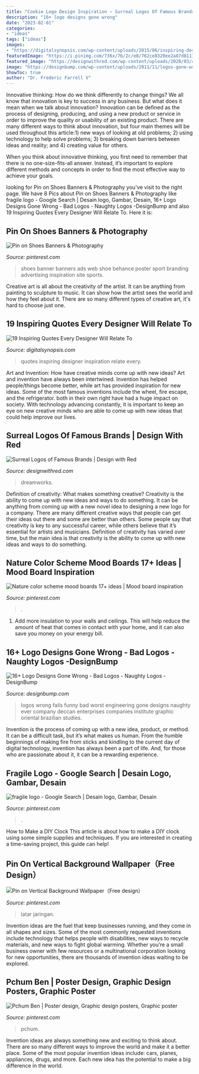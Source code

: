 ```yaml
---
title: "Cookie Logo Design Inspiration ~ Surreal Logos Of Famous Brands"
description: "16+ logo designs gone wrong"
date: "2023-02-01"
categories:
- "ideas"
tags: ["ideas"]
images:
- "https://digitalsynopsis.com/wp-content/uploads/2015/06/inspiring-design-quotes-17.jpg"
featuredImage: "https://i.pinimg.com/736x/76/2c/e8/762ce8320ee2a87d81114fa1ba812051.jpg"
featured_image: "https://designwithred.com/wp-content/uploads/2020/03/4-logos-in-real-life-dreamworks.jpg"
image: "https://designbump.com/wp-content/uploads/2011/11/logos-gone-wrong-bad-ideas-graphic-design-012.jpg"
ShowToc: true
author: "Dr. Frederic Farrell V"
---
```



Innovative thinking: How do we think differently to change things?
We all know that innovation is key to success in any business. But what does it mean when we talk about innovation?
Innovation can be defined as the process of designing, producing, and using a new product or service in order to improve the quality or usability of an existing product. There are many different ways to think about innovation, but four main themes will be used throughout this article:1) new ways of looking at old problems; 2) using technology to help solve problems; 3) breaking down barriers between ideas and reality; and 4) creating value for others. 

When you think about innovative thinking, you first need to remember that there is no one-size-fits-all answer. Instead, it’s important to explore different methods and concepts in order to find the most effective way to achieve your goals.

	

		
looking for Pin on Shoes Banners &amp; Photography you've visit to the right page. We have 8 Pics about Pin on Shoes Banners &amp; Photography like fragile logo - Google Search | Desain logo, Gambar, Desain, 16+ Logo Designs Gone Wrong - Bad Logos - Naughty Logos -DesignBump and also 19 Inspiring Quotes Every Designer Will Relate To. Here it is:
		
    
## Pin On Shoes Banners &amp; Photography

<img loading=lazy src="https://i.pinimg.com/736x/d7/7b/27/d77b277061f15a1d93babb92c3734ec8--shoe-banner-design-banner-shoes.jpg" onerror="this.onerror=null;this.src='https://tse2.mm.bing.net/th?id=OIP._SK7SZHOef2uIPglq5EP2wHaKh&amp;pid=15.1';" alt="Pin on Shoes Banners &amp; Photography">

_Source: pinterest.com_

>shoes banner banners ads web shoe behance poster sport branding advertising inspiration site sports. 

	

Creative art is all about the creativity of the artist. It can be anything from painting to sculpture to music. It can show how the artist sees the world and how they feel about it. There are so many different types of creative art, it's hard to choose just one.

    
## 19 Inspiring Quotes Every Designer Will Relate To

<img loading=lazy src="https://digitalsynopsis.com/wp-content/uploads/2015/06/inspiring-design-quotes-17.jpg" onerror="this.onerror=null;this.src='https://tse3.mm.bing.net/th?id=OIP.BoMqLXdpkX9klRwbw1obSgHaKk&amp;pid=15.1';" alt="19 Inspiring Quotes Every Designer Will Relate To">

_Source: digitalsynopsis.com_

>quotes inspiring designer inspiration relate every. 

	

Art and Invention: How have creative minds come up with new ideas?
Art and invention have always been intertwined. Invention has helped people/things become better, while art has provided inspiration for new ideas. Some of the most famous inventions include the wheel, fire escape, and the refrigerator. both in their own right have had a huge impact on society. With technology advancing constantly, it is important to keep an eye on new creative minds who are able to come up with new ideas that could help improve our lives.

    
## Surreal Logos Of Famous Brands | Design With Red

<img loading=lazy src="https://designwithred.com/wp-content/uploads/2020/03/4-logos-in-real-life-dreamworks.jpg" onerror="this.onerror=null;this.src='https://tse3.mm.bing.net/th?id=OIP._w1KXnG6ffduCYRu_GgGwgHaFa&amp;pid=15.1';" alt="Surreal Logos of Famous Brands | Design with Red">

_Source: designwithred.com_

>dreamworks. 

	

Definition of creativity: What makes something creative?
Creativity is the ability to come up with new ideas and ways to do something. It can be anything from coming up with a new novel idea to designing a new logo for a company. There are many different creative ways that people can get their ideas out there and some are better than others. Some people say that creativity is key to any successful career, while others believe that it’s essential for artists and musicians. Definition of creativity has varied over time, but the main idea is that creativity is the ability to come up with new ideas and ways to do something.

    
## Nature Color Scheme Mood Boards 17+ Ideas | Mood Board Inspiration

<img loading=lazy src="https://i.pinimg.com/736x/76/2c/e8/762ce8320ee2a87d81114fa1ba812051.jpg" onerror="this.onerror=null;this.src='https://tse1.mm.bing.net/th?id=OIP.B6LAX4VCLy3fqUUSNmrfvAAAAA&amp;pid=15.1';" alt="Nature color scheme mood boards 17+ ideas | Mood board inspiration">

_Source: pinterest.com_

>. 

	

1. Add more insulation to your walls and ceilings. This will help reduce the amount of heat that comes in contact with your home, and it can also save you money on your energy bill.

    
## 16+ Logo Designs Gone Wrong - Bad Logos - Naughty Logos -DesignBump

<img loading=lazy src="https://designbump.com/wp-content/uploads/2011/11/logos-gone-wrong-bad-ideas-graphic-design-012.jpg" onerror="this.onerror=null;this.src='https://tse2.mm.bing.net/th?id=OIP.r75KasBDnqHbt0GgyRu3cgHaD4&amp;pid=15.1';" alt="16+ Logo Designs Gone Wrong - Bad Logos - Naughty Logos -DesignBump">

_Source: designbump.com_

>logos wrong fails funny bad worst engineering gone designs naughty ever company deccan enterprises companies institute graphic oriental brazilian studies. 

	

Invention is the process of coming up with a new idea, product, or method. It can be a difficult task, but it’s what makes us human. From the humble beginnings of making fire from sticks and kindling to the current day of digital technology, invention has always been a part of life. And, for those who are passionate about it, it can be a rewarding experience.

    
## Fragile Logo - Google Search | Desain Logo, Gambar, Desain

<img loading=lazy src="https://i.pinimg.com/736x/47/21/76/472176de5fe664acfaa297a69b5d9430.jpg" onerror="this.onerror=null;this.src='https://tse2.mm.bing.net/th?id=OIP.-gQ1IhuHFm2S-JfB8kLTuQAAAA&amp;pid=15.1';" alt="fragile logo - Google Search | Desain logo, Gambar, Desain">

_Source: pinterest.com_

>. 

	

How to Make a DIY Clock
This article is about how to make a DIY clock using some simple supplies and techniques. If you are interested in creating a time-saving project, this guide can help!

    
## Pin On Vertical Background Wallpaper（Free Design）

<img loading=lazy src="https://i.pinimg.com/736x/5d/a0/a3/5da0a37951df9594ae0dd93eaff93ceb.jpg" onerror="this.onerror=null;this.src='https://tse3.mm.bing.net/th?id=OIP.pZpLRTsdkevKc3QTuGXQxwHaJ4&amp;pid=15.1';" alt="Pin on Vertical Background Wallpaper（Free design）">

_Source: pinterest.com_

>latar jaringan. 

	

Invention ideas are the fuel that keep businesses running, and they come in all shapes and sizes. Some of the most commonly requested inventions include technology that helps people with disabilities, new ways to recycle materials, and new ways to fight global warming. Whether you’re a small business owner with few resources or a multinational corporation looking for new opportunities, there are thousands of invention ideas waiting to be explored.

    
## Pchum Ben | Poster Design, Graphic Design Posters, Graphic Poster

<img loading=lazy src="https://i.pinimg.com/736x/d0/89/1e/d0891ea83cd1c3afec6b765468d2e9d6--cambodia-ben.jpg" onerror="this.onerror=null;this.src='https://tse2.mm.bing.net/th?id=OIP.AmC7iY9ss2CiOwWeTCYqsgHaKl&amp;pid=15.1';" alt="Pchum Ben | Poster design, Graphic design posters, Graphic poster">

_Source: pinterest.com_

>pchum. 

	

Invention ideas are always something new and exciting to think about. There are so many different ways to improve the world and make it a better place. Some of the most popular invention ideas include: cars, planes, appliances, drugs, and more. Each new idea has the potential to make a big difference in the world.

